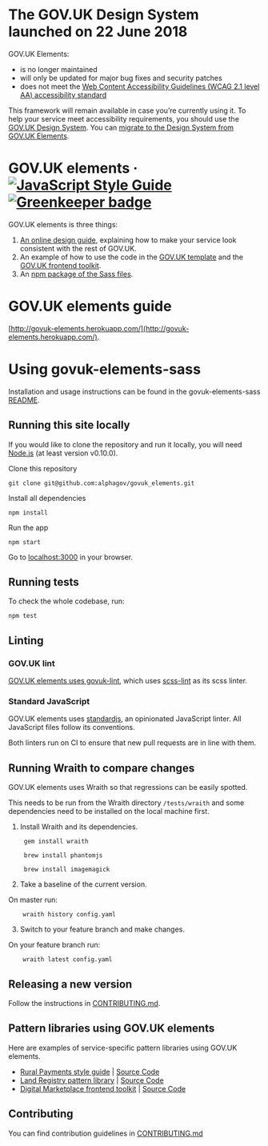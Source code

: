 The GOV.UK Design System launched on 22 June 2018
===============

GOV.UK Elements:

- is no longer maintained
- will only be updated for major bug fixes and security patches
- does not meet the [Web Content Accessibility Guidelines (WCAG 2.1 level AA) accessibility standard](https://www.gov.uk/guidance/accessibility-requirements-for-public-sector-websites-and-apps#meeting-accessibility-requirements)

This framework will remain available in case you’re currently using it. To help your service meet accessibility requirements, you should use the [GOV.UK Design System](https://design-system.service.gov.uk/). You can [migrate to the Design System from GOV.UK Elements](https://frontend.design-system.service.gov.uk/migrating-from-legacy-products/).

GOV.UK elements ·
[![JavaScript Style Guide](https://img.shields.io/badge/code_style-standard-brightgreen.svg)](https://standardjs.com)
[![Greenkeeper badge](https://badges.greenkeeper.io/alphagov/govuk_elements.svg)](https://greenkeeper.io/)
===============

GOV.UK elements is three things:

1. [An online design guide](http://govuk-elements.herokuapp.com/), explaining how to make your service look consistent with the rest of GOV.UK.
2. An example of how to use the code in the [GOV.UK template](https://github.com/alphagov/govuk_template) and the [GOV.UK frontend toolkit](https://github.com/alphagov/govuk_frontend_toolkit).
3. An [npm package of the Sass files](https://www.npmjs.com/package/govuk-elements-sass).

# GOV.UK elements guide

[http://govuk-elements.herokuapp.com/](http://govuk-elements.herokuapp.com/).

# Using govuk-elements-sass

Installation and usage instructions can be found in the govuk-elements-sass [README](https://github.com/alphagov/govuk_elements/blob/master/packages/govuk-elements-sass/README.md).

## Running this site locally

If you would like to clone the repository and run it locally,
you will need [Node.js](http://nodejs.org/) (at least version v0.10.0).

Clone this repository

    git clone git@github.com:alphagov/govuk_elements.git


Install all dependencies

    npm install


Run the app

    npm start

Go to [localhost:3000](http://localhost:3000) in your browser.


## Running tests

To check the whole codebase, run:

    npm test

## Linting

### GOV.UK lint
[GOV.UK elements uses govuk-lint](https://github.com/alphagov/govuk-lint#sass), which uses [scss-lint](https://github.com/brigade/scss-lint) as its scss linter.

### Standard JavaScript
GOV.UK elements uses [standardjs](http://standardjs.com/), an opinionated JavaScript linter. All JavaScript files follow its conventions.

Both linters run on CI to ensure that new pull requests are in line with them.


## Running Wraith to compare changes

GOV.UK elements uses Wraith so that regressions can be easily spotted.

This needs to be run from the Wraith directory `/tests/wraith` and some dependencies need to be installed on the local machine first.

1. Install Wraith and its dependencies.
      
        gem install wraith
        
        brew install phantomjs
        
        brew install imagemagick

2. Take a baseline of the current version.

On master run:

        wraith history config.yaml


3. Switch to your feature branch and make changes.

On your feature branch run:

        wraith latest config.yaml

## Releasing a new version

Follow the instructions in [CONTRIBUTING.md](https://github.com/alphagov/govuk_elements/blob/master/CONTRIBUTING.md).

## Pattern libraries using GOV.UK elements

Here are examples of service-specific pattern libraries using GOV.UK elements.

* [Rural Payments style guide](http://rural-payments-styleguide.herokuapp.com) | [Source Code](https://github.com/Defra/rural-payments-styleguide/)
* [Land Registry pattern library](http://land-registry-elements.herokuapp.com) | [Source Code](https://github.com/LandRegistry/land-registry-elements)
* [Digital Marketplace frontend toolkit](http://alphagov.github.io/digitalmarketplace-frontend-toolkit/) | [Source Code](https://github.com/alphagov/digitalmarketplace-frontend-toolkit)


## Contributing

You can find contribution guidelines in [CONTRIBUTING.md](https://github.com/alphagov/govuk_elements/blob/master/CONTRIBUTING.md)
